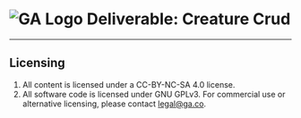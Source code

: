 # ![GA Logo](https://ga-dash.s3.amazonaws.com/production/assets/logo-9f88ae6c9c3871690e33280fcf557f33.png) Deliverable: Creature Crud


---

## Licensing
1. All content is licensed under a CC-BY-NC-SA 4.0 license.
2. All software code is licensed under GNU GPLv3. For commercial use or alternative licensing, please contact legal@ga.co.